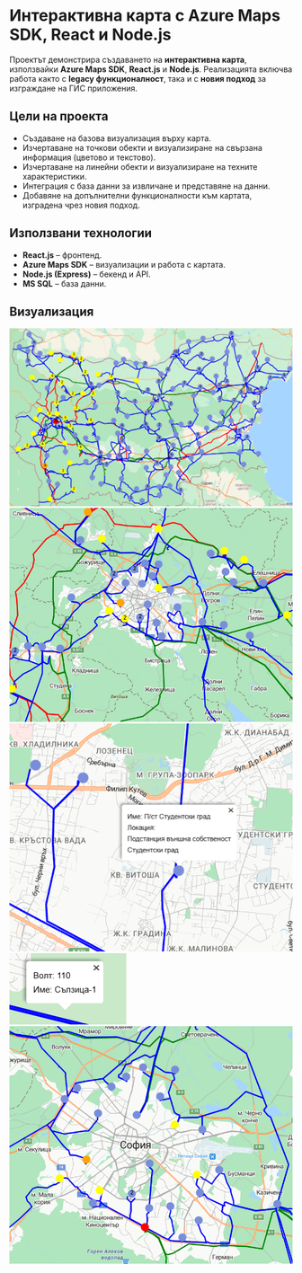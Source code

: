 # Интерактивна карта с Azure Maps SDK, React и Node.js

Проектът демонстрира създаването на **интерактивна карта**, използвайки **Azure Maps SDK**, **React.js** и **Node.js**. Реализацията включва работа както с **legacy функционалност**, така и с **новия подход** за изграждане на ГИС приложения.  

## Цели на проекта
- Създаване на базова визуализация върху карта.  
- Изчертаване на точкови обекти и визуализиране на свързана информация (цветово и текстово).  
- Изчертаване на линейни обекти и визуализиране на техните характеристики.  
- Интеграция с база данни за извличане и представяне на данни.  
- Добавяне на допълнителни функционалности към картата, изградена чрез новия подход.  

## Използвани технологии
- **React.js** – фронтенд.  
- **Azure Maps SDK** – визуализации и работа с картата.  
- **Node.js (Express)** – бекенд и API.  
- **MS SQL** – база данни.  

## Визуализация
![Примерна карта](screenshots/1.1.png)  
![Примерна карта](screenshots/1.2.png)  
![Примерна карта](screenshots/1.3.png)  
![Примерна карта](screenshots/1.4.png)  
![Примерна карта](screenshots/1.5.png)  
